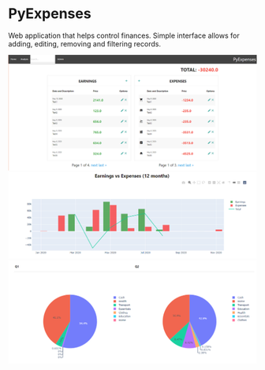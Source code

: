 # PyExpenses
Web application that helps control finances. Simple interface allows for adding, editing, removing and filtering records. 

![alt text](https://github.com/zielonkatom/PyExpenses/blob/master/Media/py_expenses.PNG)
![alt text](https://github.com/zielonkatom/PyExpenses/blob/master/Media/py_expenses_2.PNG)
![alt text](https://github.com/zielonkatom/PyExpenses/blob/master/Media/py_expenses_3.PNG)

